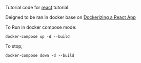 Tutorial code for [react](https://reactjs.org/tutorial/tutorial.html#setup-for-the-tutorial) tutorial.

Deigned to be ran in docker base on [Dockerizing a React App](https://mherman.org/blog/dockerizing-a-react-app/)

To Run in docker compose mode:

    docker-compose up -d --build

To stop;

    docker-compose down -d --build
